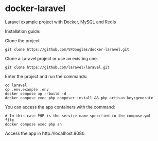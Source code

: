 # docker-laravel
Laravel example project with Docker, MySQL and Redis

Installation guide:

Clone the project
```
git clone https://github.com/VFDouglas/docker-laravel.git
```
Clone a Laravel project or use an existing one.
```
git clone https://github.com/laravel/laravel.git
```
Enter the project and run the commands:
```
cd laravel
cp .env.example .env
docker compose up --build -d
docker compose exec php composer install && php artisan key:generate
```

You can access the app containers with the command:
```
# In this case PHP is the service name specified in the compose.yml file
docker compose exec php sh
```
Access the app in http://localhost:8080.
